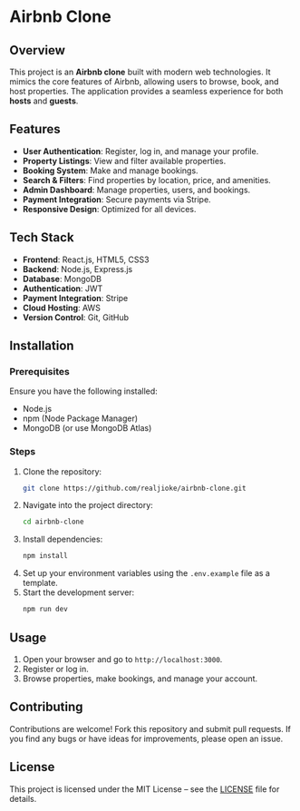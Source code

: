 # Airbnb Clone  

## Overview  
This project is an **Airbnb clone** built with modern web technologies. It mimics the core features of Airbnb, allowing users to browse, book, and host properties. The application provides a seamless experience for both **hosts** and **guests**.  

## Features  
- **User Authentication**: Register, log in, and manage your profile.  
- **Property Listings**: View and filter available properties.  
- **Booking System**: Make and manage bookings.  
- **Search & Filters**: Find properties by location, price, and amenities.  
- **Admin Dashboard**: Manage properties, users, and bookings.  
- **Payment Integration**: Secure payments via Stripe.  
- **Responsive Design**: Optimized for all devices.  

## Tech Stack  
- **Frontend**: React.js, HTML5, CSS3  
- **Backend**: Node.js, Express.js  
- **Database**: MongoDB  
- **Authentication**: JWT  
- **Payment Integration**: Stripe  
- **Cloud Hosting**: AWS  
- **Version Control**: Git, GitHub  

## Installation  
### Prerequisites  
Ensure you have the following installed:  
- Node.js  
- npm (Node Package Manager)  
- MongoDB (or use MongoDB Atlas)  

### Steps  
1. Clone the repository:  
   ```bash
   git clone https://github.com/realjioke/airbnb-clone.git
   ```
2. Navigate into the project directory:  
   ```bash
   cd airbnb-clone
   ```
3. Install dependencies:  
   ```bash
   npm install
   ```
4. Set up your environment variables using the `.env.example` file as a template.  
5. Start the development server:  
   ```bash
   npm run dev
   ```

## Usage  
1. Open your browser and go to `http://localhost:3000`.  
2. Register or log in.  
3. Browse properties, make bookings, and manage your account.  

## Contributing  
Contributions are welcome! Fork this repository and submit pull requests. If you find any bugs or have ideas for improvements, please open an issue.  

## License  
This project is licensed under the MIT License – see the [LICENSE](LICENSE) file for details.  

